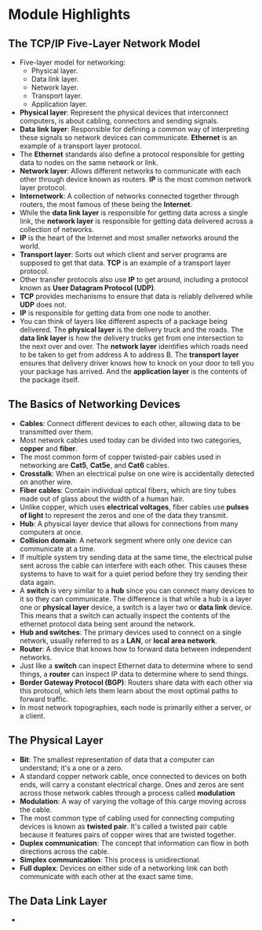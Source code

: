 # Module Highlights

## The TCP/IP Five-Layer Network Model

* Five-layer model for networking:
  * Physical layer.
  * Data link layer.
  * Network layer.
  * Transport layer.
  * Application layer.
* **Physical layer**: Represent the physical devices that interconnect computers, is about cabling, connectors and sending signals.
* **Data link layer**: Responsible for defining a common way of interpreting these signals so network devices can communicate. **Ethernet** is an example of a transport layer protocol.
* The **Ethernet** standards also define a protocol responsible for getting data to nodes on the same network or link.
* **Network layer**: Allows different networks to communicate with each other through device known as routers. **IP** is the most common network layer protocol.
* **Internetwork**: A collection of networks connected together through routers, the most famous of these being the **Internet**.
* While the **data link layer** is responsible for getting data across a single link, the **network layer** is responsible for getting data delivered across a collection of networks. 
* **IP** is the heart of the Internet and most smaller networks around the world.
* **Transport layer**: Sorts out which client and server programs are supposed to get that data. **TCP** is an example of a transport layer protocol.
* Other transfer protocols also use **IP** to get around, including a protocol known as **User Datagram Protocol (UDP)**. 
* **TCP** provides mechanisms to ensure that data is reliably delivered while **UDP** does not. 
* **IP** is responsible for getting data from one node to another. 
* You can think of layers like different aspects of a package being delivered. The **physical layer** is the delivery truck and the roads. The **data link layer** is how the delivery trucks get from one intersection to the next over and over. The **network layer** identifies which roads need to be taken to get from address A to address B. The **transport layer** ensures that delivery driver knows how to knock on your door to tell you your package has arrived. And the **application layer** is the contents of the package itself. 

## The Basics of Networking Devices

* **Cables**: Connect different devices to each other, allowing data to be transmitted over them.
* Most network cables used today can be divided into two categories, **copper** and **fiber**.
* The most common form of copper twisted-pair cables used in networking are **Cat5**, **Cat5e**, and **Cat6** cables.
* **Crosstalk**: When an electrical pulse on one wire is accidentally detected on another wire.
* **Fiber cables**: Contain individual optical fibers, which are tiny tubes made out of glass about the width of a human hair.
* Unlike copper, which uses **electrical voltages**,
fiber cables use **pulses of light** to represent the zeros and one of the data they transmit.
* **Hub**: A physical layer device that allows for connections from many computers at once.
* **Collision domain**: A network segment where only one device can communicate at a time.
* If multiple system try sending data at the same time, the electrical pulse sent across the cable can interfere with each other. This causes these systems to have to wait for a quiet period before they try sending their data again.
* A **switch** is very similar to a **hub** since you can connect many devices to it so they can communicate.  The difference is that while a hub is a layer one or **physical layer** device, a switch is a layer two or **data link** device. This means that a switch can actually inspect the contents of the ethernet protocol data being sent around the network.
* **Hub and switches**: The primary devices used to connect on a single network, usually referred to as a **LAN**, or **local area network**.
* **Router**: A device that knows how to forward data between independent networks.
* Just like a **switch** can inspect Ethernet data to determine where to send things, a **router** can inspect IP data to determine where to send things. 
* **Border Gateway Protocol (BGP)**: Routers share data with each other via this protocol, which lets them learn about the most optimal paths to forward traffic.
* In most network topographies, each node is primarily either a server, or a client. 

## The Physical Layer

* **Bit**: The smallest representation of data that a computer can understand; it's a one or a zero.
* A standard copper network cable, once connected to devices on both ends, will carry a constant electrical charge. Ones and zeros are sent across those network cables through a process called **modulation**
* **Modulation**: A way of varying the voltage of this carge moving across the cable.
* The most common type of cabling used for connecting computing devices is known as **twisted pair**. It's called a twisted pair cable because it features pairs of copper wires that are twisted together. 
* **Duplex communication**: The concept that information can flow in both directions across the cable.
* **Simplex communication**: This process is unidirectional.
* **Full duplex**: Devices on either side of a networking link can both communicate with each other at the exact same time.


## The Data Link Layer

* 
